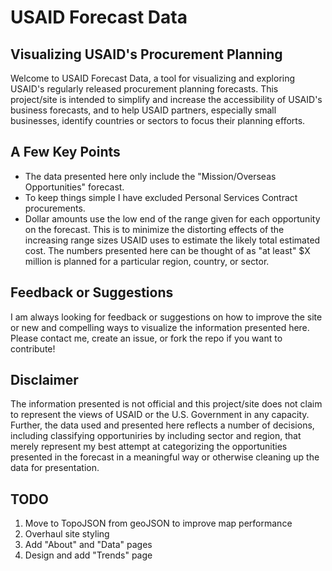USAID Forecast Data
=======

## Visualizing USAID's Procurement Planning

Welcome to USAID Forecast Data, a tool for visualizing and exploring USAID's regularly released procurement planning forecasts. This project/site is intended to simplify and increase the accessibility of USAID's business forecasts, and to help USAID partners, especially small businesses, identify countries or sectors to focus their planning efforts.

## A Few Key Points

- The data presented here only include the "Mission/Overseas Opportunities" forecast.
- To keep things simple I have excluded Personal Services Contract procurements.
- Dollar amounts use the low end of the range given for each opportunity on the forecast. This is to minimize the distorting effects of the increasing range sizes USAID uses to estimate the likely total estimated cost. The numbers presented here can be thought of as "at least" $X million is planned for a particular region, country, or sector.

## Feedback or Suggestions
I am always looking for feedback or suggestions on how to improve the site or new and compelling ways to visualize the information presented here. Please contact me, create an issue, or fork the repo if you want to contribute!

## Disclaimer
The information presented is not official and this project/site does not claim to represent the views of USAID or the U.S. Government in any capacity. Further, the data used and presented here reflects a number of decisions, including classifying opportuniries by including sector and region, that merely represent my best attempt at categorizing the opportunities presented in the forecast in a meaningful way or otherwise cleaning up the data for presentation.

## TODO

1. Move to TopoJSON from geoJSON to improve map performance
2. Overhaul site styling
3. Add "About" and "Data" pages
4. Design and add "Trends" page 